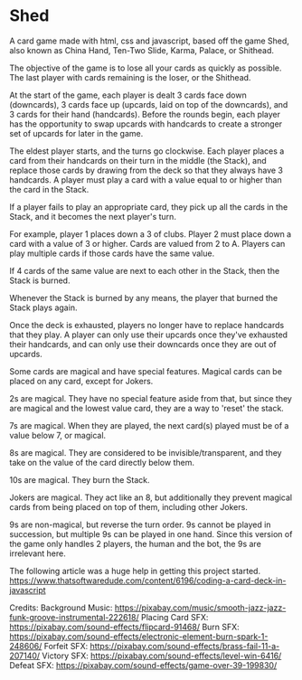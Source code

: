 # Shed
A card game made with html, css and javascript, based off the game Shed, also
known as China Hand, Ten-Two Slide, Karma, Palace, or Shithead. 

The objective of the game is to lose all your cards as quickly as possible. The last player with cards remaining is the loser, or the Shithead. 

At the start of the game, each player is dealt 3 cards face down (downcards), 3 cards face up (upcards, laid on top of the downcards), and 3 cards for their hand (handcards). Before the rounds begin, each player has the opportunity to swap upcards with handcards to create a stronger set of upcards for later in the game.

The eldest player starts, and the turns go clockwise. Each player places a card from their handcards on their turn in the middle (the Stack), and replace those cards by drawing from the deck so that they always have 3 handcards. A player must play a card with a value equal to or higher than the card in the Stack. 

If a player fails to play an appropriate card, they pick up all the cards in the Stack, and it becomes the next player's turn.

For example, player 1 places down a 3 of clubs. Player 2 must place down a card with a value of 3 or higher. Cards are valued from 2 to A. Players can play multiple cards if those cards have the same value.

If 4 cards of the same value are next to each other in the Stack, then the Stack is burned.

Whenever the Stack is burned by any means, the player that burned the Stack plays again.

Once the deck is exhausted, players no longer have to replace handcards that they play. A player can only use their upcards once they've exhausted their handcards, and can only use their downcards once they are out of upcards.

Some cards are magical and have special features. Magical cards can be placed on any card, except for Jokers. 

2s are magical. They have no special feature aside from that, but since they are magical and the lowest value card, they are a way to 'reset' the stack.

7s are magical. When they are played, the next card(s) played must be of a value below 7, or magical.

8s are magical. They are considered to be invisible/transparent, and they take on the value of the card directly below them.

10s are magical. They burn the Stack. 

Jokers are magical. They act like an 8, but additionally they prevent magical cards from being placed on top of them, including other Jokers.

9s are non-magical, but reverse the turn order. 9s cannot be played in succession, but multiple 9s can be played in one hand. Since this version of the game only handles 2 players, the human and the bot, the 9s are irrelevant here.

The following article was a huge help in getting this project started.
https://www.thatsoftwaredude.com/content/6196/coding-a-card-deck-in-javascript 

Credits:
Background Music: https://pixabay.com/music/smooth-jazz-jazz-funk-groove-instrumental-222618/
Placing Card SFX: https://pixabay.com/sound-effects/flipcard-91468/
Burn SFX: https://pixabay.com/sound-effects/electronic-element-burn-spark-1-248606/
Forfeit SFX: https://pixabay.com/sound-effects/brass-fail-11-a-207140/
Victory SFX: https://pixabay.com/sound-effects/level-win-6416/
Defeat SFX: https://pixabay.com/sound-effects/game-over-39-199830/